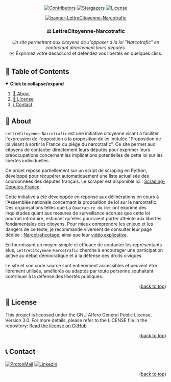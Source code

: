 <div id="top" align="center">

<!-- Shields Header -->
[![Contributors][contributors-shield]](https://github.com/franckferman/LettreCitoyenne-Narcotrafic/graphs/contributors)
[![Stargazers][stars-shield]](https://github.com/franckferman/LettreCitoyenne-Narcotrafic/stargazers)
[![License][license-shield]](https://github.com/franckferman/LettreCitoyenne-Narcotrafic/blob/stable/LICENSE)

<!-- Logo -->
<a href="https://github.com/franckferman/LettreCitoyenne-Narcotrafic">
  <img src="https://raw.githubusercontent.com/franckferman/LettreCitoyenne-Narcotrafic/refs/heads/main/docs/github/graphical_resources/Opposition%20%C3%A0%20la%20Loi%20Narcotrafic.png" alt="banner-LettreCitoyenne-Narcotrafic" width="auto" height="auto">
</a>

<!-- Title & Tagline -->
<h3 align="center">⚖️ LettreCitoyenne-Narcotrafic</h3>
<p align="center">
    <em>Un site permettant aux citoyens de s'opposer à la loi "Narcotrafic" en contactant directement leurs députés.</em>
    <br>
    ✉️ Exprimez votre désaccord et défendez vos libertés en quelques clics.
</p>

</div>

## 📜 Table of Contents

<details open>
  <summary><strong>Click to collapse/expand</strong></summary>
  <ol>
    <li><a href="#-about">📖 About</a></li>
    <li><a href="#-license">📜 License</a></li>
    <li><a href="#-contact">📞 Contact</a></li>
  </ol>
</details>

## 📖 About

`LettreCitoyenne-Narcotrafic` est une initiative citoyenne visant à faciliter l'expression de l'opposition à la proposition de loi intitulée "Proposition de loi visant à sortir la France du piège du narcotrafic". Ce site permet aux citoyens de contacter directement leurs députés pour exprimer leurs préoccupations concernant les implications potentielles de cette loi sur les libertés individuelles.

Ce projet repose partiellement sur un script de scraping en Python, développé pour récupérer automatiquement une liste actualisée des coordonnées des députés français. Le scraper est disponible ici : [Scraping-Deputes-France](https://github.com/franckferman/Scraping-Deputes-France).

Cette initiative a été développée en réponse aux délibérations en cours à l'Assemblée nationale concernant la proposition de loi sur le narcotrafic. Des organisations telles que La `Quadrature du Net` ont exprimé des inquiétudes quant aux mesures de surveillance accrues que cette loi pourrait introduire, estimant qu'elles pourraient porter atteinte aux libertés fondamentales des citoyens. Pour mieux comprendre les enjeux et les dangers de ce texte, je recommande vivement de consulter leur page dédiée : [Narcotraficotage](https://www.laquadrature.net/narcotraficotage/), ainsi que leur [vidéo explicative](https://video.lqdn.fr/w/kNaBnnbV97mwVpsL8jfBbQ).

En fournissant un moyen simple et efficace de contacter les représentants élus, `LettreCitoyenne-Narcotrafic` cherche à encourager une participation active au débat démocratique et à la défense des droits civiques.

Le site et son code source sont entièrement accessibles et peuvent être librement utilisés, améliorés ou adaptés par toute personne souhaitant contribuer à la défense des libertés publiques.

<p align="right">(<a href="#top">back to top</a>)</p>

## 📜 License

This project is licensed under the GNU Affero General Public License, Version 3.0. For more details, please refer to the LICENSE file in the repository: [Read the license on GitHub](https://github.com/franckferman/LettreCitoyenne-Narcotrafic/blob/stable/LICENSE)

<p align="right">(<a href="#top">back to top</a>)</p>

## 📞 Contact

[![ProtonMail][protonmail-shield]](mailto:contact@franckferman.fr)  [![LinkedIn][linkedin-shield]](https://www.linkedin.com/in/franckferman)

<p align="right">(<a href="#top">back to top</a>)</p>

<!-- MARKDOWN LINKS & IMAGES -->
<!-- https://www.markdownguide.org/basic-syntax/#reference-style-links -->
[contributors-shield]: https://img.shields.io/github/contributors/franckferman/LettreCitoyenne-Narcotrafic.svg?style=for-the-badge
[contributors-url]: https://github.com/franckferman/LettreCitoyenne-Narcotrafic/graphs/contributors
[stars-shield]: https://img.shields.io/github/stars/franckferman/LettreCitoyenne-Narcotrafic.svg?style=for-the-badge
[stars-url]: https://github.com/franckferman/LettreCitoyenne-Narcotrafic/stargazers
[license-shield]: https://img.shields.io/github/license/franckferman/LettreCitoyenne-Narcotrafic.svg?style=for-the-badge
[license-url]: https://github.com/franckferman/LettreCitoyenne-Narcotrafic/blob/stable/LICENSE
[protonmail-shield]: https://img.shields.io/badge/ProtonMail-8B89CC?style=for-the-badge&logo=protonmail&logoColor=blueviolet
[linkedin-shield]: https://img.shields.io/badge/-LinkedIn-black.svg?style=for-the-badge&logo=linkedin&colorB=blue
